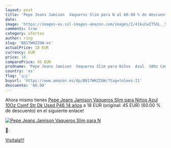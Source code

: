 ```yaml
---
layout: post
title: 'Pepe Jeans Jamison  Vaqueros Slim para N al 60.00 % de descuento'
date: 
image: 'https://images-eu.ssl-images-amazon.com/images/I/41kuCwIT5OL._SL200_.jpg'
comments: true
category: ofertas
author: ring
slug: 'B017WHZZGW-es'
actualPrice: 18 EUR
currency: EUR
price: 18
comparePrice: 45 EUR
prodname: 'Pepe Jeans Jamison  Vaqueros Slim para Niños  Azul  10Oz Comf Str Dk Used P46   14 años'
country: 'es'
flag: '🇪🇸'
buyurl: 'https://www.amazon.es/dp/B017WHZZGW/?tag=tolees-21'
descuento: '60.00'
---
```


Ahora mismo tienes [Pepe Jeans Jamison  Vaqueros Slim para Niños  Azul  10Oz Comf Str Dk Used P46   14 años](https://www.amazon.es/dp/B017WHZZGW/?tag=tolees-21) a 18 EUR (original: 45 EUR) (60.00 %  de descuento) en el siguiente enlace!

[![Pepe Jeans Jamison  Vaqueros Slim para N](https://images-eu.ssl-images-amazon.com/images/I/41kuCwIT5OL._SL200_.jpg)](https://www.amazon.es/dp/B017WHZZGW/?tag=tolees-21)

🔎:


[Visítala!!!](https://www.amazon.es/dp/B017WHZZGW/?tag=tolees-21)
